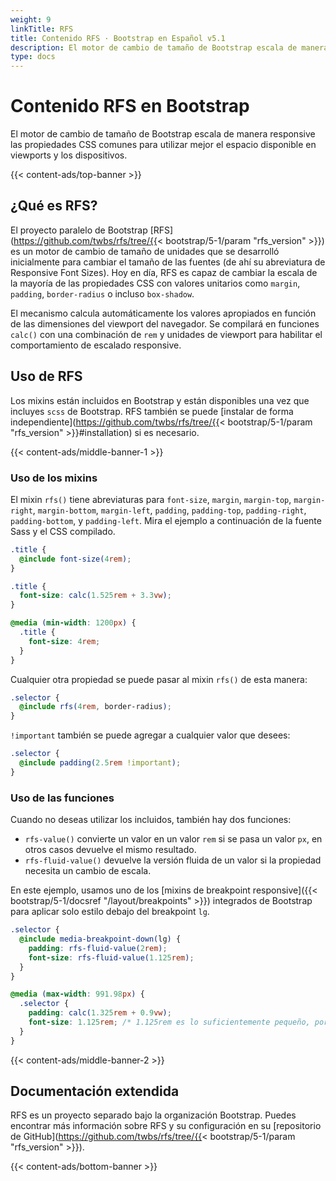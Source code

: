 ```yaml
---
weight: 9
linkTitle: RFS
title: Contenido RFS · Bootstrap en Español v5.1
description: El motor de cambio de tamaño de Bootstrap escala de manera responsive las propiedades CSS comunes para utilizar mejor el espacio disponible en viewports y los dispositivos.
type: docs
---
```


# Contenido RFS en Bootstrap

El motor de cambio de tamaño de Bootstrap escala de manera responsive las propiedades CSS comunes para utilizar mejor el espacio disponible en viewports y los dispositivos.

{{< content-ads/top-banner >}}

## ¿Qué es RFS?

El proyecto paralelo de Bootstrap [RFS](https://github.com/twbs/rfs/tree/{{< bootstrap/5-1/param "rfs_version" >}}) es un motor de cambio de tamaño de unidades que se desarrolló inicialmente para cambiar el tamaño de las fuentes (de ahí su abreviatura de Responsive Font Sizes). Hoy en día, RFS es capaz de cambiar la escala de la mayoría de las propiedades CSS con valores unitarios como `margin`, `padding`, `border-radius` o incluso `box-shadow`.

El mecanismo calcula automáticamente los valores apropiados en función de las dimensiones del viewport del navegador. Se compilará en funciones `calc()` con una combinación de `rem` y unidades de viewport para habilitar el comportamiento de escalado responsive.

## Uso de RFS

Los mixins están incluidos en Bootstrap y están disponibles una vez que incluyes `scss` de Bootstrap. RFS también se puede [instalar de forma independiente](https://github.com/twbs/rfs/tree/{{< bootstrap/5-1/param "rfs_version" >}}#installation) si es necesario.

{{< content-ads/middle-banner-1 >}}

### Uso de los mixins

El mixin `rfs()` tiene abreviaturas para `font-size`, `margin`, `margin-top`, `margin-right`, `margin-bottom`, `margin-left`, `padding`, `padding-top`, `padding-right`, `padding-bottom`, y `padding-left`. Mira el ejemplo a continuación de la fuente Sass y el CSS compilado.

```scss
.title {
  @include font-size(4rem);
}
```

```css
.title {
  font-size: calc(1.525rem + 3.3vw);
}

@media (min-width: 1200px) {
  .title {
    font-size: 4rem;
  }
}
```
Cualquier otra propiedad se puede pasar al mixin `rfs()` de esta manera:

```scss
.selector {
  @include rfs(4rem, border-radius);
}
```

`!important` también se puede agregar a cualquier valor que desees:

```scss
.selector {
  @include padding(2.5rem !important);
}
```

### Uso de las funciones

Cuando no deseas utilizar los incluidos, también hay dos funciones:

- `rfs-value()` convierte un valor en un valor `rem` si se pasa un valor `px`, en otros casos devuelve el mismo resultado.
- `rfs-fluid-value()` devuelve la versión fluida de un valor si la propiedad necesita un cambio de escala.

En este ejemplo, usamos uno de los [mixins de breakpoint responsive]({{< bootstrap/5-1/docsref "/layout/breakpoints" >}}) integrados de Bootstrap para aplicar solo estilo debajo del breakpoint `lg`.

```scss
.selector {
  @include media-breakpoint-down(lg) {
    padding: rfs-fluid-value(2rem);
    font-size: rfs-fluid-value(1.125rem);
  }
}
```

```css
@media (max-width: 991.98px) {
  .selector {
    padding: calc(1.325rem + 0.9vw);
    font-size: 1.125rem; /* 1.125rem es lo suficientemente pequeño, por lo que RFS no reescalará esto */
  }
}
```

{{< content-ads/middle-banner-2 >}}

## Documentación extendida

RFS es un proyecto separado bajo la organización Bootstrap. Puedes encontrar más información sobre RFS y su configuración en su [repositorio de GitHub](https://github.com/twbs/rfs/tree/{{< bootstrap/5-1/param "rfs_version" >}}).

{{< content-ads/bottom-banner >}}